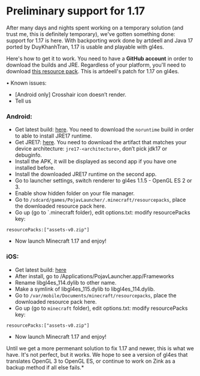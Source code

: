 # Preliminary support for 1.17

After many days and nights spent working on a temporary solution (and trust me, this is definitely temporary), we've gotten something done: support for 1.17 is here. With backporting work done by artdeell and Java 17 ported by DuyKhanhTran, 1.17 is usable and playable with gl4es. 

Here's how to get it to work. You need to have a **GitHub account** in order to download the builds and JRE. Regardless of your platform, you'll need to download [this resource pack](https://cdn.discordapp.com/attachments/724164160761626624/860864619350065162/assets-v0.zip). This is artdeell's patch for 1.17 on gl4es.

• Known issues:
- [Android only] Crosshair icon doesn’t render.
- Tell us

### Android:
- Get latest build: [here](https://github.com/PojavLauncherTeam/PojavLauncher/actions?query=branch%3Av3_openjdk). You need to download the `noruntime` build in order to able to install JRE17 runtime.
- Get JRE17: [here](https://github.com/PojavLauncherTeam/android-openjdk-build-multiarch/actions?query=branch%3Abuildjre16). You need to download the artifact that matches your device architecture: `jre17-<architecture>`, don’t pick jdk17 or debuginfo.
- Install the APK, it will be displayed as second app if you have one installed before.
- Install the downloaded JRE17 runtime on the second app.
- Go to launcher settings, switch renderer to gl4es 1.1.5 - OpenGL ES 2 or 3.
- Enable show hidden folder on your file manager.
- Go to `/sdcard/games/PojavLauncher/.minecraft/resourcepacks`, place the downloaded resource pack here.
- Go up (go to `.minecraft folder), edit options.txt: modify resourcePacks key:
```
resourcePacks:["assets-v0.zip"]
```
- Now launch Minecraft 1.17 and enjoy!

### iOS:
- Get latest build: [here](https://github.com/PojavLauncherTeam/PojavLauncher_iOS/actions?query=branch%3Amain)
- After install, go to /Applications/PojavLauncher.app/Frameworks
- Rename libgl4es_114.dylib to other name.
- Make a symlink of libgl4es_115.dylib to libgl4es_114.dylib.
- Go to `/var/mobile/Documents/minecraft/resourcepacks`, place the downloaded resource pack here.
- Go up (go to `minecraft` folder), edit options.txt: modify resourcePacks key: 
```
resourcePacks:["assets-v0.zip"]
```
- Now launch Minecraft 1.17 and enjoy!

Until we get a more permenant solution to fix 1.17 and newer, this is what we have. It's not perfect, but it works. We hope to see a version of gl4es that translates OpenGL 3 to OpenGL ES, or continue to work on Zink as a backup method if all else fails.*
